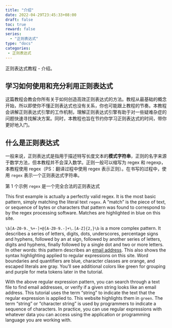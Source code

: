 ```yaml
---
title: "介绍"
date: 2022-04-29T23:45:33+08:00
draft: false
toc: true
reward: false
series:
  - "正则表达式"
type: "docs"
categories:
 - 正则表达式
---
```


正则表达式教程 - 介绍。

<!--more-->

## 学习如何使用和充分利用正则表达式

这篇教程会教会你所有关于如何创造高效正则表达式的方法。教程从最基础的概念开始，所以即使你不懂正则表达式也没有关系，你也可能跟上教程的节奏。本教程会讲解正则表达式引擎的工作机制，理解正则表达式引擎有助于对一些疑难杂症的问题快速寻找解决方案。同时，本教程也旨在节约你学习正则表达式的时间，带你更好地入门。

## 什么是正则表达式

一般来说，正则表达式是指用于描述特写长度文本的**模式字符串**，正则的名字来源于数学方法，但本教程并不会深入数学。正则一般可以缩写为 regex 和 regexp，本教程使用 regex（PS：翻译过程中使用 regex 表示正则）。在书写的过程中，使用 `regex` 表示一个正则表达式字符串。

第 1 个示例 `regex` 是一个完全合法的正则表达式

This first example is actually a perfectly valid regex. It is the most basic pattern, simply matching the literal text `regex`. A “match” is the piece of text, or sequence of bytes or characters that pattern was found to correspond to by the regex processing software. Matches are highlighted in blue on this site.

`\b[A-Z0-9._%+-]+@[A-Z0-9.-]+\.[A-Z]{2,}\b` is a more complex pattern. It describes a series of letters, digits, dots, underscores, percentage signs and hyphens, followed by an at sign, followed by another series of letters, digits and hyphens, finally followed by a single dot and two or more letters. In other words: this pattern describes an [email address](https://www.regular-expressions.info/email.html). This also shows the syntax highlighting applied to regular expressions on this site. Word boundaries and quantifiers are blue, character classes are orange, and escaped literals are gray. You’ll see additional colors like green for grouping and purple for meta tokens later in the tutorial.

With the above regular expression pattern, you can search through a text file to find email addresses, or verify if a given string looks like an email address. This tutorial uses the term “string” to indicate the text that the regular expression is applied to. This website highlights them in `green`. The term “string” or “character string” is used by programmers to indicate a sequence of characters. In practice, you can use regular expressions with whatever data you can access using the application or programming language you are working with.